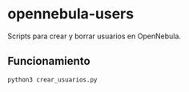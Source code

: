 # opennebula-users

Scripts para crear y borrar usuarios en OpenNebula.

## Funcionamiento

```shell
python3 crear_usuarios.py
```
